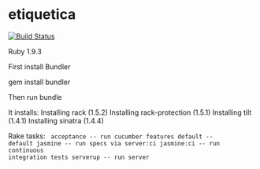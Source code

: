 etiquetica
==========

[![Build Status](https://travis-ci.org/desarrollolocal/etiquetica.png?branch=master)](https://travis-ci.org/desarrollolocal/etiquetica)

Ruby 1.9.3

First install Bundler

gem install bundler

Then run bundle

It installs:
Installing rack (1.5.2) 
Installing rack-protection (1.5.1) 
Installing tilt (1.4.1) 
Installing sinatra (1.4.4)

Rake tasks:
<code>
acceptance  -- run cucumber features
default     -- default
jasmine     -- run specs via server:ci
jasmine:ci  -- run continuous integration tests
serverup    -- run server
</code>

